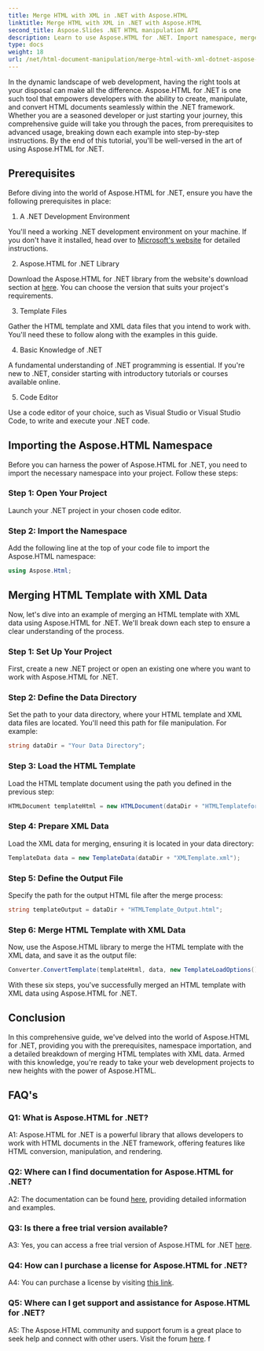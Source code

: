 ```yaml
---
title: Merge HTML with XML in .NET with Aspose.HTML
linktitle: Merge HTML with XML in .NET with Aspose.HTML
second_title: Aspose.Slides .NET HTML manipulation API
description: Learn to use Aspose.HTML for .NET. Import namespace, merge HTML with XML, and enhance your web development skills with this comprehensive guide.
type: docs
weight: 18
url: /net/html-document-manipulation/merge-html-with-xml-dotnet-aspose-html/
---
```


In the dynamic landscape of web development, having the right tools at your disposal can make all the difference. Aspose.HTML for .NET is one such tool that empowers developers with the ability to create, manipulate, and convert HTML documents seamlessly within the .NET framework. Whether you are a seasoned developer or just starting your journey, this comprehensive guide will take you through the paces, from prerequisites to advanced usage, breaking down each example into step-by-step instructions. By the end of this tutorial, you'll be well-versed in the art of using Aspose.HTML for .NET.

## Prerequisites

Before diving into the world of Aspose.HTML for .NET, ensure you have the following prerequisites in place:

1. A .NET Development Environment

You'll need a working .NET development environment on your machine. If you don't have it installed, head over to [Microsoft's website](https://docs.microsoft.com/en-us/dotnet/core/install/) for detailed instructions.

2. Aspose.HTML for .NET Library

Download the Aspose.HTML for .NET library from the website's download section at [here](https://releases.aspose.com/html/net/). You can choose the version that suits your project's requirements.

3. Template Files

Gather the HTML template and XML data files that you intend to work with. You'll need these to follow along with the examples in this guide.

4. Basic Knowledge of .NET

A fundamental understanding of .NET programming is essential. If you're new to .NET, consider starting with introductory tutorials or courses available online.

5. Code Editor

Use a code editor of your choice, such as Visual Studio or Visual Studio Code, to write and execute your .NET code.

## Importing the Aspose.HTML Namespace

Before you can harness the power of Aspose.HTML for .NET, you need to import the necessary namespace into your project. Follow these steps:

### Step 1: Open Your Project

Launch your .NET project in your chosen code editor.

### Step 2: Import the Namespace

Add the following line at the top of your code file to import the Aspose.HTML namespace:

```csharp
using Aspose.Html;
```

## Merging HTML Template with XML Data

Now, let's dive into an example of merging an HTML template with XML data using Aspose.HTML for .NET. We'll break down each step to ensure a clear understanding of the process.

### Step 1: Set Up Your Project

First, create a new .NET project or open an existing one where you want to work with Aspose.HTML for .NET.

### Step 2: Define the Data Directory

Set the path to your data directory, where your HTML template and XML data files are located. You'll need this path for file manipulation. For example:

```csharp
string dataDir = "Your Data Directory";
```

### Step 3: Load the HTML Template

Load the HTML template document using the path you defined in the previous step:

```csharp
HTMLDocument templateHtml = new HTMLDocument(dataDir + "HTMLTemplateforXML.html");
```

### Step 4: Prepare XML Data

Load the XML data for merging, ensuring it is located in your data directory:

```csharp
TemplateData data = new TemplateData(dataDir + "XMLTemplate.xml");
```

### Step 5: Define the Output File

Specify the path for the output HTML file after the merge process:

```csharp
string templateOutput = dataDir + "HTMLTemplate_Output.html";
```

### Step 6: Merge HTML Template with XML Data

Now, use the Aspose.HTML library to merge the HTML template with the XML data, and save it as the output file:

```csharp
Converter.ConvertTemplate(templateHtml, data, new TemplateLoadOptions(), templateOutput);
```

With these six steps, you've successfully merged an HTML template with XML data using Aspose.HTML for .NET.

## Conclusion

In this comprehensive guide, we've delved into the world of Aspose.HTML for .NET, providing you with the prerequisites, namespace importation, and a detailed breakdown of merging HTML templates with XML data. Armed with this knowledge, you're ready to take your web development projects to new heights with the power of Aspose.HTML.

## FAQ's

### Q1: What is Aspose.HTML for .NET?

A1: Aspose.HTML for .NET is a powerful library that allows developers to work with HTML documents in the .NET framework, offering features like HTML conversion, manipulation, and rendering.

### Q2: Where can I find documentation for Aspose.HTML for .NET?

A2: The documentation can be found [here](https://reference.aspose.com/html/net/), providing detailed information and examples.

### Q3: Is there a free trial version available?

A3: Yes, you can access a free trial version of Aspose.HTML for .NET [here](https://releases.aspose.com/).

### Q4: How can I purchase a license for Aspose.HTML for .NET?

A4: You can purchase a license by visiting [this link](https://purchase.aspose.com/buy).

### Q5: Where can I get support and assistance for Aspose.HTML for .NET?

A5: The Aspose.HTML community and support forum is a great place to seek help and connect with other users. Visit the forum [here](https://forum.aspose.com/).
f